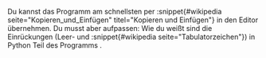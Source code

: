 Du kannst das Programm am schnellsten per 
:snippet{#wikipedia seite="Kopieren_und_Einfügen" titel="Kopieren und Einfügen"} 
in den Editor übernehmen. Du musst aber aufpassen: Wie du weißt 
sind die Einrückungen (Leer- und :snippet{#wikipedia seite="Tabulatorzeichen"}) 
in Python Teil des Programms .
